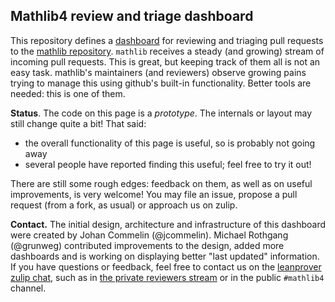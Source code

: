 ## Mathlib4 review and triage dashboard

This repository defines a [dashboard](https://jcommelin.github.io/queueboard/index.html) for reviewing and triaging pull requests to the [mathlib repository](github.com/leanprover-community/mathlib4/). `mathlib` receives a steady (and growing) stream of incoming pull requests. This is great, but keeping track of them all is not an easy task. mathlib's maintainers (and reviewers) observe growing pains trying to manage this using github's built-in functionality. Better tools are needed: this is one of them.

**Status**. The code on this page is a *prototype*. The internals or layout may still change quite a bit! That said:
- the overall functionality of this page is useful, so is probably not going away
- several people have reported finding this useful; feel free to try it out!

There are still some rough edges: feedback on them, as well as on useful improvements, is very welcome! You may file an issue, propose a pull request (from a fork, as usual) or approach us on zulip.

**Contact.** The initial design, architecture and infrastructure of this dashboard were created by Johan Commelin (@jcommelin). Michael Rothgang (@grunweg) contributed improvements to the design, added more dashboards and is working on displaying better "last updated" information.
If you have questions or feedback, feel free to contact us on the [leanprover zulip chat](https://leanprover.zulipchat.com), such as in [the private reviewers stream](https://leanprover.zulipchat.com/#narrow/stream/345428-mathlib-reviewers/topic/proof.20of.20concept.20review.20dashboard) or in the public `#mathlib4` channel.
